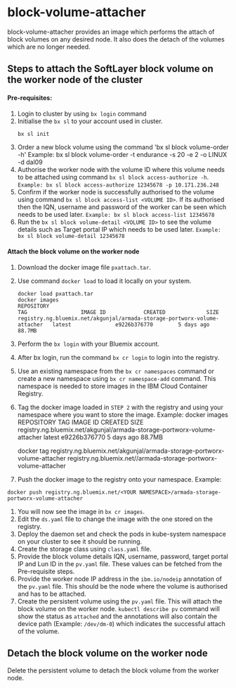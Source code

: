 # block-volume-attacher
block-volume-attacher provides an image which performs the attach of block volumes on any desired node. It also does the detach of the volumes which are no longer needed.

## Steps to attach the SoftLayer block volume on the worker node of the cluster

#### Pre-requisites:
1. Login to cluster by using `bx login` command
1. Initialise the `bx sl` to your account used in cluster.
	```
	bx sl init
	```
1. Order a new block volume using the command 'bx sl block volume-order -h'
	Example: bx sl block volume-order -t endurance -s 20 -e 2 -o LINUX -d dal09
1. Authorise the worker node with the volume ID where this volume needs to be attached using command `bx sl block access-authorize -h`.
	`Example: bx sl block access-authorize 12345678 -p 10.171.236.248`
1. Confirm if the worker node is successfully authorised to the volume using command `bx sl block access-list <VOLUME ID>`. If its authorised then the IQN, username and password of the worker can be seen which needs to be used later.
	`Example: bx sl block access-list 12345678`
1. Run the `bx sl block volume-detail <VOLUME ID>` to see the volume details such as Target portal IP which needs to be used later.
	`Example: bx sl block volume-detail 12345678`

#### Attach the block volume on the worker node
1. Download the docker image file `pxattach.tar`.
1. Use command `docker load` to load it locally on your system.
	```
	docker load pxattach.tar
	docker images
	REPOSITORY                                                                 TAG                 IMAGE ID            CREATED             SIZE
	registry.ng.bluemix.net/akgunjal/armada-storage-portworx-volume-attacher   latest              e9226b376770        5 days ago          88.7MB
	```
1. Perform the `bx login` with your Bluemix account.
1. After bx login, run the command `bx cr login` to login into the registry.
1. Use an existing namespace from the `bx cr namespaces` command or create a new namespace using `bx cr namespace-add` command. This namespace is needed to store images in the IBM Cloud Container Registry.
1. Tag the docker image loaded in `STEP 2` with the registry and using your namespace where you want to store the image.
	Example:
	docker images
	REPOSITORY                                                                 TAG                 IMAGE ID            CREATED             SIZE
	registry.ng.bluemix.net/akgunjal/armada-storage-portworx-volume-attacher   latest              e9226b376770        5 days ago          88.7MB

	docker tag registry.ng.bluemix.net/akgunjal/armada-storage-portworx-volume-attacher registry.ng.bluemix.net/<YOUR NAMESPACE>/armada-storage-portworx-volume-attacher
1. Push the docker image to the registry onto your namespace.
Example: 
```
docker push registry.ng.bluemix.net/<YOUR NAMESPACE>/armada-storage-portworx-volume-attacher
```
1. You will now see the image in `bx cr images`.
1. Edit the `ds.yaml` file to change the image with the one stored on the registry.
1. Deploy the daemon set and check the pods in kube-system namespace on your cluster to see it should be running.
1. Create the storage class using `class.yaml` file.
1. Provide the block volume details IQN, username, password, target portal IP and Lun ID in the `pv.yaml` file. These values can be fetched from the Pre-requisite steps.
1. Provide the worker node IP address in the `ibm.io/nodeip` annotation of the `pv.yaml` file. This should be the node where the volume is authorised and has to be attached.
1. Create the persistent volume using the `pv.yaml` file. This will attach the block volume on the worker node. `kubectl describe pv` command will show the status as `attached` and the annotations will also contain the device path (Example: `/dev/dm-0`) which indicates the successful attach of the volume.

## Detach the block volume on the worker node
Delete the persistent volume to detach the block volume from the worker node.
